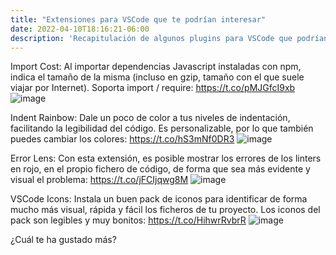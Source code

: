 ```yaml
---
title: "Extensiones para VSCode que te podrían interesar"
date: 2022-04-10T18:16:21-06:00
description: 'Recapitulación de algunos plugins para VSCode que podrían ayudarte en tu camino como desarrollador'
---
```


Import Cost: Al importar dependencias Javascript instaladas con npm, indica el tamaño de la misma (incluso en gzip, tamaño con el que suele viajar por Internet). Soporta import / require:
https://t.co/pMJGfcI9xb
![image](https://user-images.githubusercontent.com/71568204/162657211-57c8b2e7-161d-4033-a147-bc313775da6a.png)

Indent Rainbow: Dale un poco de color a tus niveles de indentación, facilitando la legibilidad del código. Es personalizable, por lo que también puedes cambiar los colores:
https://t.co/hS3mNf0DR3
![image](https://user-images.githubusercontent.com/71568204/162657286-42dea963-1179-49e9-a0f8-abea2f4e0946.png)

Error Lens: Con esta extensión, es posible mostrar los errores de los linters en rojo, en el propio fichero de código, de forma que sea más evidente y visual el problema:
https://t.co/jFCIjqwg8M
![image](https://user-images.githubusercontent.com/71568204/162657392-388d89e8-69c4-4167-a268-8f0e918de2df.png)

VSCode Icons: Instala un buen pack de iconos para identificar de forma mucho más visual, rápida y fácil los ficheros de tu proyecto. Los iconos del pack son legibles y muy bonitos:
https://t.co/HihwrRvbrR
![image](https://user-images.githubusercontent.com/71568204/162657458-36f28e52-b624-4ba0-924c-94dcbff81be0.png)


¿Cuál te ha gustado más?

